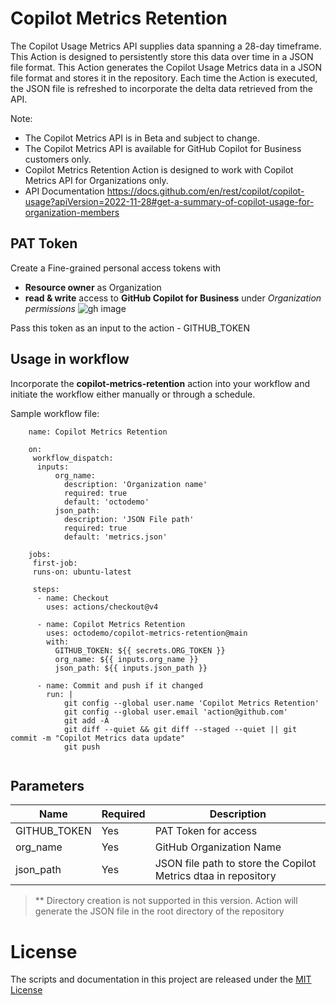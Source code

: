 # Copilot Metrics Retention
The Copilot Usage Metrics API supplies data spanning a 28-day timeframe. This Action is designed to persistently store this data over time in a JSON file format. This Action generates the Copilot Usage Metrics data in a JSON file format and stores it in the repository. Each time the Action is executed, the JSON file is refreshed to incorporate the delta data retrieved from the API.

Note: 
- The Copilot Metrics API is in Beta and subject to change.
- The Copilot Metrics API is available for GitHub Copilot for Business customers only.
- Copilot Metrics Retention Action is designed to work with Copilot Metrics API for Organizations only.
- API Documentation https://docs.github.com/en/rest/copilot/copilot-usage?apiVersion=2022-11-28#get-a-summary-of-copilot-usage-for-organization-members



## PAT Token
Create a Fine-grained personal access tokens with 
       
  - **Resource owner** as Organization
  - **read & write** access to **GitHub Copilot for Business** under _Organization permissions_
        ![gh image](https://github.com/octodemo/copilot-metrics-retention/assets/10282550/a9f8750a-ee61-467a-b7d7-059fc16b9ab7)


Pass this token as an input to the action - GITHUB_TOKEN


## Usage in workflow

Incorporate the **copilot-metrics-retention** action into your workflow and initiate the workflow either manually or through a schedule. 

Sample workflow file:

```
    name: Copilot Metrics Retention

    on:
     workflow_dispatch:
      inputs:
          org_name: 
            description: 'Organization name'
            required: true
            default: 'octodemo'
          json_path:
            description: 'JSON File path'
            required: true
            default: 'metrics.json'
         
    jobs:
     first-job:
     runs-on: ubuntu-latest
    
     steps:
      - name: Checkout
        uses: actions/checkout@v4

      - name: Copilot Metrics Retention 
        uses: octodemo/copilot-metrics-retention@main
        with:        
          GITHUB_TOKEN: ${{ secrets.ORG_TOKEN }}
          org_name: ${{ inputs.org_name }} 
          json_path: ${{ inputs.json_path }} 
    
      - name: Commit and push if it changed
        run: |
            git config --global user.name 'Copilot Metrics Retention'
            git config --global user.email 'action@github.com'
            git add -A
            git diff --quiet && git diff --staged --quiet || git commit -m "Copilot Metrics data update"
            git push
     
```

## Parameters

| Name                           | Required  | Description                                                           |
|--------------------------------|------------|----------------------------------------------------------------------|
| GITHUB_TOKEN                 | Yes | PAT Token for access    |
| org_name                       | Yes | GitHub Organization Name                                      |
| json_path                       | Yes | JSON file path to store the Copilot Metrics dtaa in repository                          |

> ** Directory creation is not supported in this version. Action will generate the JSON file in the root directory of the repository



# License

The scripts and documentation in this project are released under the [MIT License](./LICENSE)
